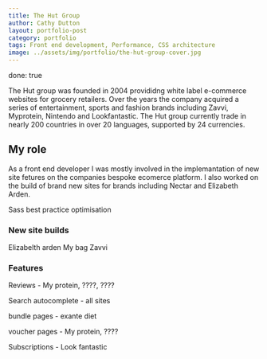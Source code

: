 ```yaml
---
title: The Hut Group
author: Cathy Dutton
layout: portfolio-post
category: portfolio
tags: Front end development, Performance, CSS architecture
image: ../assets/img/portfolio/the-hut-group-cover.jpg
---
```


done: true
<p class="highlight-quote">The Hut group was founded in 2004 provididng white label e-commerce websites for grocery retailers. Over the years the company acquired a series of entertainment, sports and fashion brands including Zavvi, Myprotein, Nintendo and Lookfantastic. The Hut group currently trade in nearly 200 countries in over 20 languages, supported by 24 currencies.</p>


<h2 class="heading">My role</h2>
As a front end developer I was mostly involved in the implemantation of new site fetures on the companies bespoke ecomerce platform. I also worked on the build of brand new sites for brands including Nectar and Elizabeth Arden.

Sass best practice
optimisation

<h3 class="heading">New site builds</h3>

Elizabelth arden
My bag
Zavvi


<h3 class="heading">Features</h3>

Reviews - My protein, ????, ????

Search autocomplete - all sites

bundle pages - exante diet

voucher pages - My protein, ????

Subscriptions - Look fantastic

